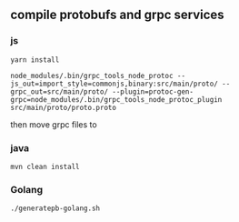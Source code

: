 ## compile protobufs and grpc services

### js

`yarn install`

`node_modules/.bin/grpc_tools_node_protoc --js_out=import_style=commonjs,binary:src/main/proto/ --grpc_out=src/main/proto/ --plugin=protoc-gen-grpc=node_modules/.bin/grpc_tools_node_protoc_plugin src/main/proto/proto.proto`

then move grpc files to 

### java

`mvn clean install`

### Golang

`./generatepb-golang.sh`
